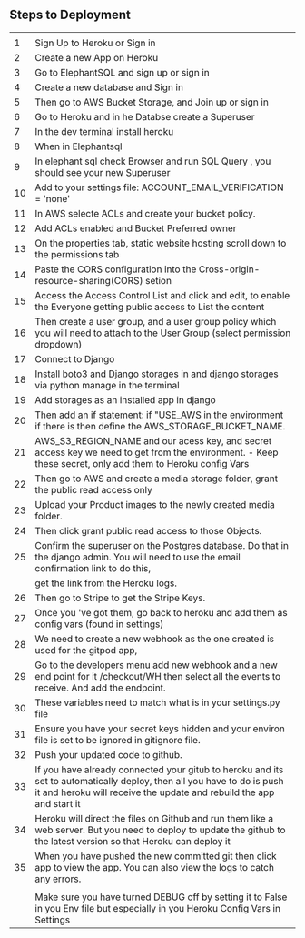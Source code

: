 ## Steps to Deployment                                                                                                                                             

|    |                                                                                                                                                                                                 |
|----|-------------------------------------------------------------------------------------------------------------------------------------------------------------------------------------------------|
|    |                                                                                                                                                                                                 |
| 1  | Sign Up to Heroku or Sign in                                                                                                                                                                    |
| 2  | Create a new App on Heroku                                                                                                                                                                      |
| 3  | Go to ElephantSQL and sign up or sign in                                                                                                                                                        |
| 4  | Create a new database and Sign in                                                                                                                                                               |
| 5  | Then go to AWS Bucket Storage, and Join up or sign in                                                                                                                                           |
| 6  |  Go to Heroku and  in he Databse create a Superuser                                                                                                                                             |
| 7  |  In the dev terminal install heroku                                                                                                                                                             |
| 8  | When in Elephantsql                                                                                                                                                                             |
| 9  | In elephant sql check Browser and run SQL Query , you should see your new Superuser                                                                                                             |
| 10 | Add to your settings file: ACCOUNT_EMAIL_VERIFICATION = 'none'                                                                                                                                  |
| 11 | In AWS selecte ACLs and create your bucket policy.                                                                                                                                              |
| 12 | Add ACLs enabled and Bucket Preferred owner                                                                                                                                                     |
| 13 |  On the properties tab, static website hosting scroll down to the permissions tab                                                                                                               |
| 14 | Paste the CORS configuration into the Cross-origin-resource-sharing(CORS) setion                                                                                                                |
| 15 | Access the Access Control List and click and edit, to enable the Everyone getting public access to List the content                                                                             |
| 16 | Then create a user group, and a user group policy which you will need to attach to the User Group (select permission dropdown)                                                                  |
| 17 | Connect to Django                                                                                                                                                                               |
| 18 | Install boto3 and Django storages in and django storages via python manage in the terminal                                                                                                      |
| 19 | Add storages as an installed app in django                                                                                                                                                      |
| 20 | Then add an if statement: if "USE_AWS in the environment if there is then define the AWS_STORAGE_BUCKET_NAME.                                                                                   |
| 21 | AWS_S3_REGION_NAME and our acess key, and secret access key we need to get from the environment. - Keep these secret, only add them to Heroku config Vars                                       |
| 22 | Then go to AWS and create a media storage folder, grant the public read access only                                                                                                             |
| 23 | Upload your Product images to the newly created media folder.                                                                                                                                   |
| 24 | Then click grant public read access to those Objects.                                                                                                                                           |
| 25 | Confirm the superuser on the Postgres database. Do that in the django admin. You will need to use the email confirmation link to do this,                                                       |
|    | get the link from the Heroku logs.                                                                                                                                                              |
| 26 | Then go to Stripe to get the Stripe Keys.                                                                                                                                                       |
| 27 | Once you 've got them, go back to heroku and add them as config vars (found in settings)                                                                                                        |
| 28 | We need to create a new webhook  as the one created is used for the gitpod app,                                                                                                                 |
| 29 | Go to the developers menu add new webhook and a new end point for it /checkout/WH then select all the events to receive. And add the endpoint.                                                  |
| 30 | These variables need to match what is in your settings.py file                                                                                                                                  |
| 31 | Ensure you have your secret keys hidden and your environ file is set to be ignored in gitignore file.                                                                                           |
| 32 | Push your updated code to github.                                                                                                                                                               |
| 33 | If you have already connected your gitub to heroku and its set to automatically deploy, then all you have to do is push it and heroku will receive the update and rebuild the app and start it|
| 34 | Heroku will direct the files on Github and run them like a web server. But  you need to deploy to update the github to the latest version so that Heroku can deploy it                       |
| 35 | When you have pushed the new committed git then click app to view the app. You can also view the logs to catch any errors.                                                                      |
|    |                                                                                                                                                                                                 |
|    | Make sure you have turned DEBUG off by setting it to False in you Env file but especially in you Heroku Config Vars in Settings                                                                 |
